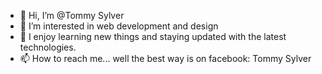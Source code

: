- 👋 Hi, I’m @Tommy Sylver
- 👀 I’m interested in web development and design
- 🌱 I enjoy learning new things and staying updated with the latest technologies.
- 📫 How to reach me... well the best way is on facebook: Tommy Sylver

<!---
Tommy18062001/Tommy18062001 is a ✨ special ✨ repository because its `README.md` (this file) appears on your GitHub profile.
You can click the Preview link to take a look at your changes.
--->
